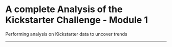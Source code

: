 # A complete Analysis of the Kickstarter Challenge - Module 1
Performing analysis on Kickstarter data to uncover trends

---
